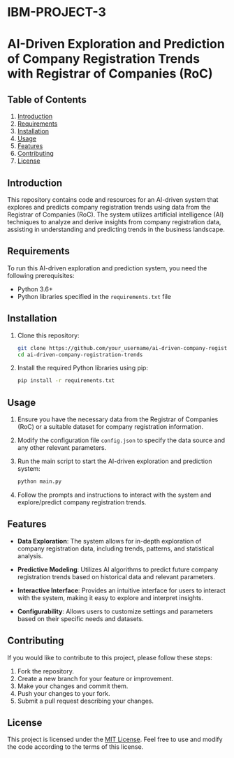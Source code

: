 # IBM-PROJECT-3
# AI-Driven Exploration and Prediction of Company Registration Trends with Registrar of Companies (RoC)

## Table of Contents
1. [Introduction](#introduction)
2. [Requirements](#requirements)
3. [Installation](#installation)
4. [Usage](#usage)
5. [Features](#features)
6. [Contributing](#contributing)
7. [License](#license)

## Introduction
This repository contains code and resources for an AI-driven system that explores and predicts company registration trends using data from the Registrar of Companies (RoC). The system utilizes artificial intelligence (AI) techniques to analyze and derive insights from company registration data, assisting in understanding and predicting trends in the business landscape.

## Requirements
To run this AI-driven exploration and prediction system, you need the following prerequisites:
- Python 3.6+
- Python libraries specified in the `requirements.txt` file

## Installation
1. Clone this repository:
   ```bash
   git clone https://github.com/your_username/ai-driven-company-registration-trends.git
   cd ai-driven-company-registration-trends
   ```

2. Install the required Python libraries using pip:
   ```bash
   pip install -r requirements.txt
   ```

## Usage
1. Ensure you have the necessary data from the Registrar of Companies (RoC) or a suitable dataset for company registration information.

2. Modify the configuration file `config.json` to specify the data source and any other relevant parameters.

3. Run the main script to start the AI-driven exploration and prediction system:
   ```bash
   python main.py
   ```

4. Follow the prompts and instructions to interact with the system and explore/predict company registration trends.

## Features
- **Data Exploration**: The system allows for in-depth exploration of company registration data, including trends, patterns, and statistical analysis.

- **Predictive Modeling**: Utilizes AI algorithms to predict future company registration trends based on historical data and relevant parameters.

- **Interactive Interface**: Provides an intuitive interface for users to interact with the system, making it easy to explore and interpret insights.

- **Configurability**: Allows users to customize settings and parameters based on their specific needs and datasets.

## Contributing
If you would like to contribute to this project, please follow these steps:
1. Fork the repository.
2. Create a new branch for your feature or improvement.
3. Make your changes and commit them.
4. Push your changes to your fork.
5. Submit a pull request describing your changes.

## License
This project is licensed under the [MIT License](LICENSE). Feel free to use and modify the code according to the terms of this license.
